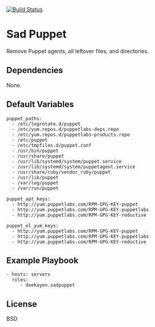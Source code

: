 [![Build Status](https://travis-ci.org/deekayen/ansible-role-sadpuppet.svg?branch=master)](https://travis-ci.org/deekayen/ansible-role-sadpuppet)

Sad Puppet
==========

Remove Puppet agents, all leftover files, and directories.

Dependencies
------------

None.

Default Variables
-----------------

    puppet_paths:
      - /etc/logrotate.d/puppet
      - /etc/yum.repos.d/puppetlabs-deps.repo
      - /etc/yum.repos.d/puppetlabs-products.repo
      - /etc/puppet
      - /etc/tmpfiles.d/puppet.conf
      - /usr/bin/puppet
      - /usr/share/puppet
      - /usr/lib/systemd/system/puppet.service
      - /usr/lib/systemd/system/puppetagent.service
      - /usr/share/ruby/vendor_ruby/puppet
      - /usr/lib/puppet
      - /var/log/puppet
      - /var/run/puppet

    puppet_apt_keys:
      - http://yum.puppetlabs.com/RPM-GPG-KEY-puppet
      - http://yum.puppetlabs.com/RPM-GPG-KEY-puppetlabs
      - http://yum.puppetlabs.com/RPM-GPG-KEY-reductive

    puppet_el_yum_keys:
      - http://yum.puppetlabs.com/RPM-GPG-KEY-puppet
      - http://yum.puppetlabs.com/RPM-GPG-KEY-puppetlabs
      - http://yum.puppetlabs.com/RPM-GPG-KEY-reductive

Example Playbook
----------------

    - hosts: servers
      roles:
         - deekayen.sadpuppet

License
-------

BSD
